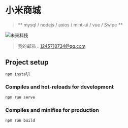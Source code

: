 # 小米商城
>** mysql / nodejs / axios / mint-ui / vue / Swipe **

![未来科技](https://cbu01.alicdn.com/img/ibank/2018/658/060/9571060856_1057308824.64x64.jpg)

>我的邮箱：1245718734@qq.com

## Project setup
```
npm install
```

### Compiles and hot-reloads for development
```
npm run serve
```

### Compiles and minifies for production
```
npm run build
```
